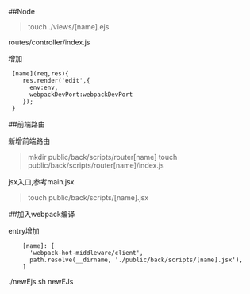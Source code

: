 
##Node

> touch ./views/[name].ejs

routes/controller/index.js 

增加

```
 [name](req,res){
    res.render('edit',{
      env:env,
      webpackDevPort:webpackDevPort
    });
 }
```


##前端路由


新增前端路由

> mkdir public/back/scripts/router[name]
> touch public/back/scripts/router[name]/index.js


jsx入口,参考main.jsx

> touch public/back/scripts/[name].jsx


##加入webpack编译

entry增加
```
    [name]: [
      'webpack-hot-middleware/client',
      path.resolve(__dirname, './public/back/scripts/[name].jsx'),
    ]
```

./newEjs.sh newEJs